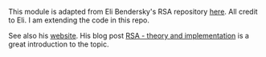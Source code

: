 This module is adapted from Eli Bendersky's RSA repository [here](https://github.com/eliben/code-for-blog/tree/master/2019/rsa). All credit to Eli. I am extending the code in this repo.

See also his [website](https://eli.thegreenplace.net). His blog post [RSA - theory and implementation](https://eli.thegreenplace.net/2019/rsa-theory-and-implementation/) is a great introduction to the topic.
